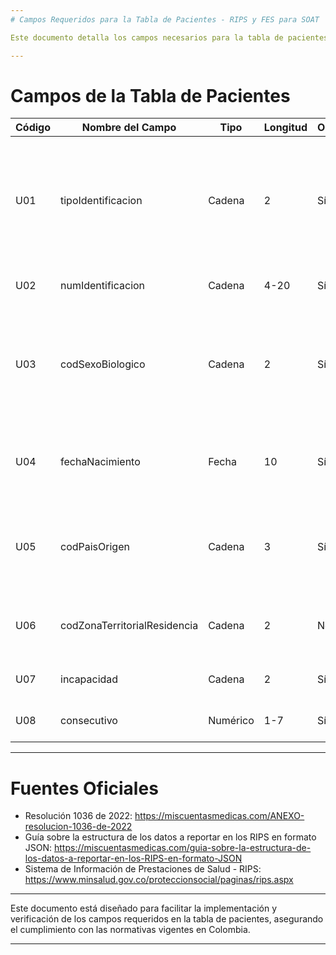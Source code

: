 ```yaml
---
# Campos Requeridos para la Tabla de Pacientes - RIPS y FES para SOAT

Este documento detalla los campos necesarios para la tabla de pacientes, cumpliendo con los requerimientos establecidos por el gobierno de Colombia según la Resolución 1036 de 2022 y otras normativas relacionadas con RIPS y FES para SOAT.

---
```


# Campos de la Tabla de Pacientes

| Código | Nombre del Campo | Tipo | Longitud | Obligatorio | Descripción |
|--------|------------------|------|-----------|--------------|-------------|
| U01 | tipoIdentificacion | Cadena | 2 | Sí | Tipo de documento de identificación del paciente. Valores permitidos: CC, CE, CD, PA, SC, PE, DE, PT. |
| U02 | numIdentificacion | Cadena | 4-20 | Sí | Número de identificación del paciente. |
| U03 | codSexoBiologico | Cadena | 2 | Sí | Sexo biológico del paciente. Valores permitidos: 01 (Masculino), 02 (Femenino). |
| U04 | fechaNacimiento | Fecha | 10 | Sí | Fecha de nacimiento del paciente en formato AAAA-MM-DD. |
| U05 | codPaisOrigen | Cadena | 3 | Sí | Código del país de origen del paciente según la normativa vigente. |
| U06 | codZonaTerritorialResidencia | Cadena | 2 | No | Código de la zona territorial de residencia del paciente. |
| U07 | incapacidad | Cadena | 2 | Sí | Indicador de incapacidad del paciente. |
| U08 | consecutivo | Numérico | 1-7 | Sí | Número consecutivo del registro. |

---

# Fuentes Oficiales

- Resolución 1036 de 2022: https://miscuentasmedicas.com/ANEXO-resolucion-1036-de-2022
- Guía sobre la estructura de los datos a reportar en los RIPS en formato JSON: https://miscuentasmedicas.com/guia-sobre-la-estructura-de-los-datos-a-reportar-en-los-RIPS-en-formato-JSON
- Sistema de Información de Prestaciones de Salud - RIPS: https://www.minsalud.gov.co/proteccionsocial/paginas/rips.aspx

---

Este documento está diseñado para facilitar la implementación y verificación de los campos requeridos en la tabla de pacientes, asegurando el cumplimiento con las normativas vigentes en Colombia.

---